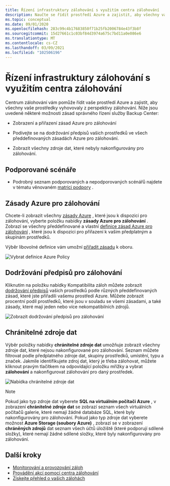 ```yaml
---
title: Řízení infrastruktury zálohování s využitím centra zálohování
description: Naučte se řídit prostředí Azure a zajistit, aby všechny vaše prostředky vyhovovaly z perspektivy zálohování pomocí centra zálohování.
ms.topic: conceptual
ms.date: 09/01/2020
ms.openlocfilehash: 283c99c4b17683850f71b25fb2006784e43f3b8f
ms.sourcegitcommit: 15d27661c1c03bf84d3974a675c7bd11a0e086e6
ms.translationtype: MT
ms.contentlocale: cs-CZ
ms.lasthandoff: 03/09/2021
ms.locfileid: "102506196"
---
```

# <a name="govern-your-backup-estate-using-backup-center"></a>Řízení infrastruktury zálohování s využitím centra zálohování

Centrum zálohování vám pomůže řídit vaše prostředí Azure a zajistit, aby všechny vaše prostředky vyhovovaly z perspektivy zálohování. Níže jsou uvedené některé možnosti zásad správného řízení služby Backup Center:

* Zobrazení a přiřazení zásad Azure pro zálohování

* Podívejte se na dodržování předpisů vašich prostředků ve všech předdefinovaných zásadách Azure pro zálohování.

* Zobrazit všechny zdroje dat, které nebyly nakonfigurovány pro zálohování.

## <a name="supported-scenarios"></a>Podporované scénáře

* Podrobný seznam podporovaných a nepodporovaných scénářů najdete v tématu věnovaném [matrici podpory](backup-center-support-matrix.md) .

## <a name="azure-policies-for-backup"></a>Zásady Azure pro zálohování

Chcete-li zobrazit všechny [zásady Azure](../governance/policy/overview.md) , které jsou k dispozici pro zálohování, vyberte položku nabídky **zásady Azure pro zálohování** . Zobrazí se všechny předdefinované a vlastní [definice zásad Azure pro zálohování](policy-reference.md) , které jsou k dispozici pro přiřazení k vašim předplatným a skupinám prostředků.

Výběr libovolné definice vám umožní [přiřadit zásadu](../governance/policy/tutorials/create-and-manage.md#assign-a-policy) k oboru.

![Vybrat definice Azure Policy](./media/backup-center-govern-environment/azure-policy-definitions.png)

## <a name="backup-compliance"></a>Dodržování předpisů pro zálohování

Kliknutím na položku nabídky Kompatibilita záloh můžete zobrazit [dodržování předpisů](../governance/policy/how-to/get-compliance-data.md) vašich prostředků podle různých předdefinovaných zásad, které jste přiřadili vašemu prostředí Azure. Můžete zobrazit procentní podíl prostředků, které jsou v souladu se všemi zásadami, a také zásady, které mají jeden nebo více nekompatibilních zdrojů.

![Zobrazit dodržování předpisů pro zálohování](./media/backup-center-govern-environment/azure-policy-compliance.png)

## <a name="protectable-datasources"></a>Chránitelné zdroje dat

Výběr položky nabídky **chránitelné zdroje dat** umožňuje zobrazit všechny zdroje dat, které nejsou nakonfigurované pro zálohování. Seznam můžete filtrovat podle předplatného zdroje dat, skupiny prostředků, umístění, typu a značek. Jakmile identifikujete zdroj dat, který je třeba zálohovat, můžete kliknout pravým tlačítkem na odpovídající položku mřížky a vybrat **zálohování** a nakonfigurovat zálohování pro daný prostředek.

![Nabídka chránitelné zdroje dat](./media/backup-center-govern-environment/protectable-datasources.png)

> [!NOTE]
> Pokud jako typ zdroje dat vyberete **SQL na virtuálním počítači Azure** , v zobrazení **chránitelné zdroje dat** se zobrazí seznam všech virtuálních počítačů galerie, které nemají žádné databáze SQL, které byly nakonfigurovány pro zálohování.
> Pokud jako typ zdroje dat vyberete možnost **Azure Storage (soubory Azure)** , zobrazí se v zobrazení **chráněných zdrojů** dat seznam všech účtů úložiště (které podporují sdílené složky), které nemají žádné sdílené složky, které byly nakonfigurovány pro zálohování.


## <a name="next-steps"></a>Další kroky

* [Monitorování a provozování záloh](backup-center-monitor-operate.md)
* [Provádění akcí pomocí centra zálohování](backup-center-actions.md)
* [Získejte přehled o vašich zálohách](backup-center-obtain-insights.md)